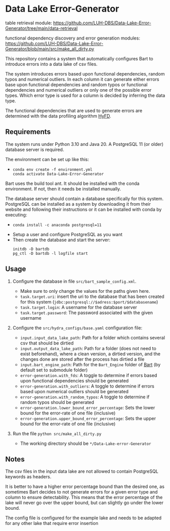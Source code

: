 # Data Lake Error-Generator

table retrieval module: https://github.com/LUH-DBS/Data-Lake-Error-Generator/tree/main/data-retrieval

functional dependency discovery and error generation modules: https://github.com/LUH-DBS/Data-Lake-Error-Generator/blob/main/src/make_all_dirty.py


This repository contains a system that automatically configures Bart to introduce errors into a data lake of csv files.

The system introduces errors based upon functional dependencies, random typos and numerical outliers. In each column it
can generate either errors base upon functional dependencies and random typos or functional dependencies and 
numerical outliers or only one of the possible error types. Which error type is used for a column is decided by 
inferring the data type. 

The functional dependencies that are used to generate errors are determined with the data
profiling algorithm [HyFD](https://dl.acm.org/doi/10.1145/2882903.2915203).

## Requirements
The system runs under Python 3.10 and Java 20. A PostgreSQL 11 (or older) database server is required.

The environment can be set up like this:
- ```shell
  conda env create -f environment.yml
  conda activate Data-Lake-Error-Generator

Bart uses the build tool ant. It should be installed with the conda environment. If not, then it needs be installed manually.

The database server should contain a database specifically for this system.
PostgreSQL can be installed as a system by downloading it from their website and following their instructions or
it can be installed with conda by executing:

- ```shell
  conda install -c anaconda postgresql=11
- Setup a user and configure PostgreSQL as you want
- Then create the database and start the server:
   ```shell
   initdb -D bartdb
   pg_ctl -D bartdb -l logfile start

## Usage
1. Configure the database in file ``src/bart_sample_config.xml``.
   - Make sure to only change the values for the paths given here.
   - ``task.target.uri``: insert the uri to the database that has been created for this system
   (``jdbc:postgresql://$adress:$port/$databasename``) 
   - ``task.target.login``: A username for the database server
   - ``task.target.password``: The password associated with the given username

2. Configure the ``src/hydra_configs/base.yaml`` configuration file:
   - ``input.input_data_lake_path``: Path for a folder which contains several csv that should be dirtied
   - ``input.output_data_lake_path``: Path for a folder (does not need to exist beforehand), where a clean version, 
   a dirtied version, and the changes done are stored after the process has dirtied a file
   - ``input.bart_engine_path``: Path for the ``Bart_Engine`` folder of [Bart](https://github.com/dbunibas/BART) (by default set to submodule folder)
   - ``error-generation.with_fds``: A toggle to determine if errors based upon functional dependencies should be generated
   - ``error-generation.with_outliers``: A toggle to determine if errors based upon numerical outliers should be generated
   - ``error-generation.with_random_typos``: A toggle to determine if random typos should be generated
   - ``error-generation.lower_bound_error_percentage``: Sets the lower bound for the error-rate of one file (inclusive)
   - ``error-generation.upper_bound_error_percentage``: Sets the upper bound for the error-rate of one file (inclusive)

3. Run the file ``python src/make_all_dirty.py``
   - The working directory should be ``*/Data-Lake-error-Generator``

## Notes
The csv files in the input data lake are not allowed to contain PostgreSQL keywords as headers.

It is better to have a higher error percentage bound than the desired one, as sometimes Bart decides to not generate
errors for a given error type and column to ensure detectability. This means that the error percentage of the lake will
never go over the upper bound, but can slightly go under the lower bound.

The config file is configured for the example lake and needs to be adapted for any other lake that require error 
insertion
